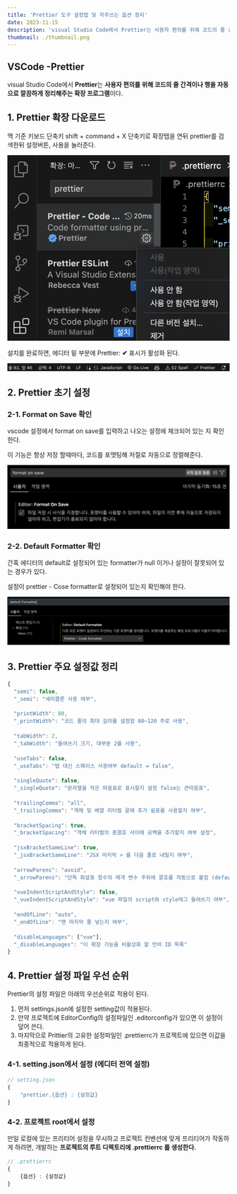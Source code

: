 ```yaml
---
title: 'Prettier 도구 설정법 및 자주쓰는 옵션 정리'
date: 2023-11-15
description: 'visual Studio Code에서 Prettier는 사용자 편의를 위해 코드의 줄 간격이나 행을 자동으로 깔끔하게 정리해주는 확장 프로그램이다.'
thumbnail: ./thumbnail.png
---
```


## VSCode -Prettier

visual Studio Code에서 **Prettier**는 **사용자 편의를 위해 코드의 줄 간격이나 행을 자동으로 깔끔하게 정리해주는 확장 프로그램**이다.

## 1. Prettier 확장 다운로드

맥 기준 키보드 단축키 shift + command + X 단축키로 확장탭을 연뒤 prettier를 검색한뒤 설정버튼, 사용을 눌러준다.

![extention.png](./extention.png)

설치를 완료하면, 에디터 밑 부분에 Prettier: **✔** 표시가 활성화 된다.

![status.png](./status.png)

## 2. Prettier 초기 설정

### 2-1. Format on Save 확인

vscode 설정에서 format on save를 입력하고 나오는 설정에 체크되어 있는 지 확인한다.

이 기능은 항상 저장 할때마다, 코드를 포맷팅해 저절로 자동으로 정렬해준다.

![format.png](./format.png)

### 2-2. Default Formatter 확인

간혹 에디터의 default로 설정되어 있는 formatter가 null 이거나 설정이 잘못되어 있는 경우가 있다.

설정이 prettier - Cose formatter로 설정되어 있는지 확인해야 한다.

![default.png](./default.png)

## 3. Prettier 주요 설정값 정리

```jsx
{
  "semi": false,
  "_semi": "세미콜론 사용 여부",

  "printWidth": 80,
  "_printWidth": "코드 줄의 최대 길이를 설정함 80~120 주로 사용",

  "tabWidth": 2,
  "_tabWidth": "들여쓰기 크기, 대부분 2를 사용",

  "useTabs": false,
  "_useTabs": "탭 대신 스패이스 사용여부 default = false",

  "singleQuote": false,
  "_singleQuote": "문자열을 작은 따옴표로 표시할지 설정 false는 큰따옴표",

  "trailingComma": "all",
  "_trailingComma": "객체 및 배열 리터럴 끝에 추가 쉼표를 사용할지 여부",

  "bracketSpacing": true,
  "_bracketSpacing": "객체 리터럴의 중괄호 사이에 공백을 추가할지 여부 설정",

  "jsxBracketSameLine": true,
  "_jsxBracketSameLine": "JSX 마지막 > 를 다음 줄로 내릴지 여부",

  "arrowParens": "avoid",
  "_arrowParens": "단독 화살표 함수의 매개 변수 주위에 괄호를 자동으로 붙힘 (default ='avoid')",

  "vueIndentScriptAndStyle": false,
  "_vueIndentScriptAndStyle": "vue 파일의 script와 style태그 들여쓰기 여부",

  "endOfLine": "auto",
  "_endOfLine": "맨 마지막 줄 넣는지 여부",

  "disableLanguages": ["vue"],
  "_disableLanguages": "이 확장 기능을 비활성화 할 언어 ID 목록"
}
```

## 4. Prettier 설정 파일 우선 순위

Prettier의 설정 파일은 아래의 우선순위로 적용이 된다.

1. 먼저 settings.json에 설정한 setting값이 적용된다.
2. 만약 프로젝트에 EditorConfig의 설정파일인 .editorconfig가 있으면 이 설정이 덮어 쓴다.
3. 마지막으로 Prittier의 고유한 설정파일인 .prettierrc가 프로젝트에 있으면 이값을 최종적으로 적용하게 된다.

### 4-1. setting.json에서 설정 (에디터 전역 설정)

```jsx
// setting.json
{
	"prettier.{옵션} : {설정값}
}
```

### 4-2. 프로젝트 root에서 설정

만일 로컬에 있는 프리티어 설정을 무시하고 프로젝트 컨벤션에 맞게 프리티어가 작동하게 하려면, 개발하는 **프로젝트의 루트 디렉토리에 .prettierrc 를 생성한다.**

```jsx
// .prettierrc
{
	{옵션} : {설정값}
}
```
